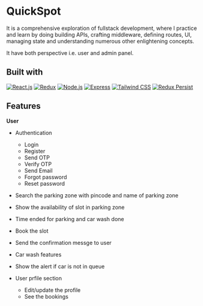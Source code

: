 # QuickSpot

It is a comprehensive exploration of fullstack development, where I practice and learn by doing building APIs, crafting middleware, defining routes, UI, managing state and understanding numerous other enlightening concepts.

It have both perspective i.e. user and admin panel.

## Built with

[![React.js](https://img.shields.io/badge/React.js-blue)](https://reactjs.org/)
[![Redux](https://img.shields.io/badge/Redux-purple)](https://redux.js.org/)
[![Node.js](https://img.shields.io/badge/Node.js-brightgreen)](https://nodejs.org/)
[![Express](https://img.shields.io/badge/Express-blue)](https://expressjs.com/)
[![Tailwind CSS](https://img.shields.io/badge/Tailwind_CSS-38B2AC)](https://tailwindcss.com/)
[![Redux Persist](https://img.shields.io/badge/Redux_Persist-764ABC)](https://github.com/rt2zz/redux-persist)

## Features

**User**

- Authentication

  - Login
  - Register
  - Send OTP
  - Verify OTP
  - Send Email
  - Forgot password
  - Reset password

- Search the parking zone with pincode and name of parking zone
- Show the availability of slot in parking zone
- Time ended for parking and car wash done
- Book the slot
- Send the confirmation messge to user
- Car wash features
- Show the alert if car is not in queue
- User prfile section
  - Edit/update the profile
  - See the bookings
